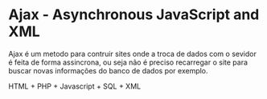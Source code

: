 # Ajax - Asynchronous JavaScript and XML

Ajax é um metodo para contruir sites onde a troca de dados com o sevidor é feita de forma assincrona, ou seja não é preciso recarregar o site para buscar novas informações do banco de dados por exemplo.

HTML + PHP + Javascript + SQL + XML
